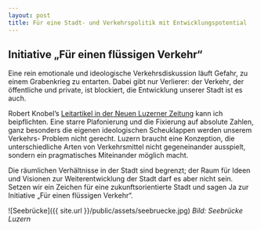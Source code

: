```yaml
---
layout: post
title: Für eine Stadt- und Verkehrspolitik mit Entwicklungspotential
---
```


## Initiative „Für einen flüssigen Verkehr“
Eine rein emotionale und ideologische Verkehrsdiskussion läuft Gefahr, zu einem Grabenkrieg zu entarten. Dabei gibt nur Verlierer: der Verkehr, der öffentliche und private, ist blockiert, die Entwicklung unserer Stadt ist es auch.

Robert Knobel’s [Leitartikel in der Neuen Luzerner Zeitung](https://www.luzernerzeitung.ch/importe/fupep/neue_lz/lz_stadtluzern/Ideologische-Kaempfe-sind-das-Letzte-was-Luzern-braucht;art128775,623558) kann ich beipflichten. Eine starre Plafonierung und die Fixierung auf absolute Zahlen, ganz besonders die eigenen ideologischen Scheuklappen werden unserem Verkehrs- Problem nicht gerecht. Luzern braucht eine Konzeption, die unterschiedliche Arten von Verkehrsmittel nicht gegeneinander ausspielt, sondern ein pragmatisches Miteinander möglich macht.

Die räumlichen Verhältnisse in der Stadt sind begrenzt; der Raum für Ideen und Visionen zur Weiterentwicklung der Stadt darf es aber nicht sein. Setzen wir ein Zeichen für eine zukunftsorientierte Stadt und sagen Ja zur Initiative „Für einen flüssigen Verkehr“.

![Seebrücke]({{ site.url }}/public/assets/seebruecke.jpg)
*Bild: Seebrücke Luzern*
